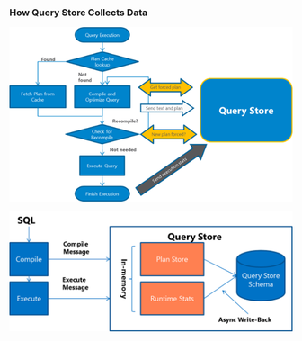 ### How Query Store Collects Data

![alt text](imgs/query-store-process-2processor.png)

![alt text](imgs/query-store-process-3.png)
